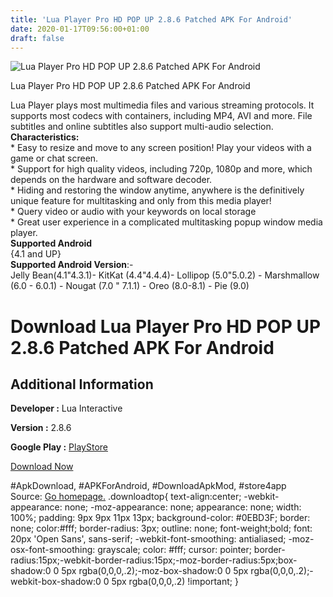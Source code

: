 ```yaml
---
title: 'Lua Player Pro HD POP UP 2.8.6 Patched APK For Android'
date: 2020-01-17T09:56:00+01:00
draft: false
---
```


![Lua Player Pro HD POP UP 2.8.6 Patched APK For Android](https://i0.wp.com/apkhome.net/wp-content/uploads/2020/01/Lua-Player-Pro-HD-POP-UP-2.8.6-Patched.png "Lua Player Pro HD POP UP 2.8.6 Patched APK For Android")

  

Lua Player Pro HD POP UP 2.8.6 Patched APK For Android

Lua Player plays most multimedia files and various streaming protocols. It supports most codecs with containers, including MP4, AVI and more. File subtitles and online subtitles also support multi-audio selection.  
**Characteristics:**  
\* Easy to resize and move to any screen position! Play your videos with a game or chat screen.  
\* Support for high quality videos, including 720p, 1080p and more, which depends on the hardware and software decoder.  
\* Hiding and restoring the window anytime, anywhere is the definitively unique feature for multitasking and only from this media player!  
\* Query video or audio with your keywords on local storage  
\* Great user experience in a complicated multitasking popup window media player.  
**Supported Android**  
{4.1 and UP}  
**Supported Android Version**:-  
Jelly Bean(4.1"4.3.1)- KitKat (4.4"4.4.4)- Lollipop (5.0"5.0.2) - Marshmallow (6.0 - 6.0.1) - Nougat (7.0 " 7.1.1) - Oreo (8.0-8.1) - Pie (9.0)

Download Lua Player Pro HD POP UP 2.8.6 Patched APK For Android
===============================================================

Additional Information
----------------------

**Developer :** Lua Interactive

**Version :** 2.8.6

**Google Play :** [PlayStore](https://play.google.com/store/apps/details?id=ms.dev.luaplayer_pro)

  

[Download Now](https://store4app.co/post/lua-player-pro-hd-pop-up-2-8-6-patched-apk-for-android_1579173428)

  
#ApkDownload, #APKForAndroid, #DownloadApkMod, #store4app  
Source: [Go homepage.](https://store4app.co/post/lua-player-pro-hd-pop-up-2-8-6-patched-apk-for-android_1579173428) .downloadtop{ text-align:center; -webkit-appearance: none; -moz-appearance: none; appearance: none; width: 100%; padding: 9px 9px 11px 13px; background-color: #0EBD3F; border: none; color:#fff; border-radius: 3px; outline: none; font-weight;bold; font: 20px 'Open Sans', sans-serif; -webkit-font-smoothing: antialiased; -moz-osx-font-smoothing: grayscale; color: #fff; cursor: pointer; border-radius:15px;-webkit-border-radius:15px;-moz-border-radius:5px;box-shadow:0 0 5px rgba(0,0,0,.2);-moz-box-shadow:0 0 5px rgba(0,0,0,.2);-webkit-box-shadow:0 0 5px rgba(0,0,0,.2) !important; }
